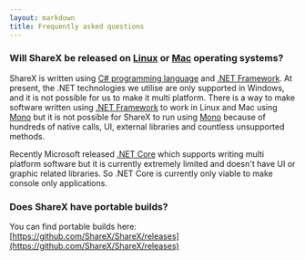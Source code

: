 ```yaml
---
layout: markdown
title: Frequently asked questions
---
```


### Will ShareX be released on [Linux](https://en.wikipedia.org/wiki/Linux) or [Mac](https://en.wikipedia.org/wiki/MacOS) operating systems?

ShareX is written using [C# programming language](https://en.wikipedia.org/wiki/C_Sharp_(programming_language)) and [.NET Framework](https://en.wikipedia.org/wiki/.NET_Framework). At present, the .NET technologies we utilise are only supported in Windows, and it is not possible for us to make it multi platform. There is a way to make software written using [.NET Framework](https://en.wikipedia.org/wiki/.NET_Framework) to work in Linux and Mac using [Mono](https://en.wikipedia.org/wiki/Mono_(software)) but it is not possible for ShareX to run using [Mono](https://en.wikipedia.org/wiki/Mono_(software)) because of hundreds of native calls, UI, external libraries and countless unsupported methods.

Recently Microsoft released [.NET Core](https://en.wikipedia.org/wiki/.NET_Framework#.NET_Core) which supports writing multi platform software but it is currently extremely limited and doesn't have UI or graphic related libraries. So .NET Core is currently only viable to make console only applications.

### Does ShareX have portable builds?

You can find portable builds here: [https://github.com/ShareX/ShareX/releases](https://github.com/ShareX/ShareX/releases)